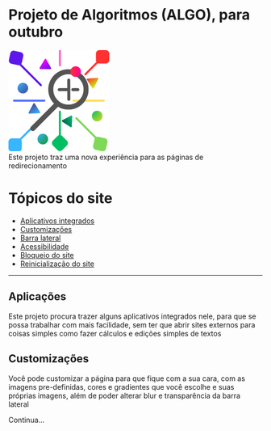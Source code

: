 # Projeto de Algoritmos (ALGO), para outubro
![Logo do projeto](img/FavIcon/NewTab%20Icon.png)<br>
Este projeto traz uma nova experiência para as páginas de redirecionamento

# Tópicos do site
 * <a href="#Apps">Aplicativos integrados</a>
 * <a href="#Custom">Customizações</a>
 * <a href="#Charms">Barra lateral</a>
 * <a href="#Access">Acessibilidade</a>
 * <a href="#Locks">Bloqueio do site</a>
 * <a href="#Reset">Reinicialização do site</a>

 ___

<h2 id="Apps">Aplicações</h2>
Este projeto procura trazer alguns aplicativos integrados nele, para que se possa trabalhar com mais facilidade, sem ter que abrir sites externos para coisas simples como fazer cálculos e edições simples de textos

<h2 id="Custom">Customizações</h2>
Você pode customizar a página para que fique com a sua cara, com as imagens pre-definidas, cores e gradientes que você escolhe e suas próprias imagens, além de poder alterar blur e transparência da barra lateral

Continua...

